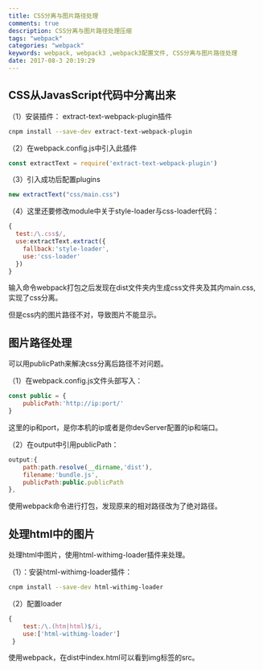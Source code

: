 ```yaml
---
title: CSS分离与图片路径处理
comments: true
description: CSS分离与图片路径处理压缩
tags: "webpack"
categories: "webpack"
keywords: webpack, webpack3 ,webpack3配置文件, CSS分离与图片路径处理
date: 2017-08-3 20:19:29
---
```


## CSS从JavasScript代码中分离出来

（1）安装插件：
extract-text-webpack-plugin插件

```sh
cnpm install --save-dev extract-text-webpack-plugin
```

（2）在webpack.config.js中引入此插件

```js
const extractText = require('extract-text-webpack-plugin')
```

（3）引入成功后配置plugins

```js
new extractText("css/main.css")
```

（4）这里还要修改module中关于style-loader与css-loader代码：

```js
{
  test:/\.css$/,
  use:extractText.extract({
    fallback:'style-loader',
    use:'css-loader'
  })
}
```

输入命令webpack打包之后发现在dist文件夹内生成css文件夹及其内main.css,实现了css分离。

但是css内的图片路径不对，导致图片不能显示。

## 图片路径处理
可以用publicPath来解决css分离后路径不对问题。

（1）在webpack.config.js文件头部写入：

```js
const public = {
    publicPath:'http://ip:port/'
}
```

这里的ip和port，是你本机的ip或者是你devServer配置的ip和端口。

（2）在output中引用publicPath：

```js
output:{
    path:path.resolve(__dirname,'dist'),
    filename:'bundle.js',
    publicPath:public.publicPath
},
```

使用webpack命令进行打包，发现原来的相对路径改为了绝对路径。

## 处理html中的图片

处理html中图片，使用html-withimg-loader插件来处理。

（1）：安装html-withimg-loader插件：

```sh
cnpm install --save-dev html-withimg-loader
```
（2）配置loader

```js
{
    test:/\.(htm|html)$/i,
    use:['html-withimg-loader']
 }
```

使用webpack，在dist中index.html可以看到img标签的src。